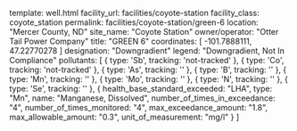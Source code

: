 template: well.html
facility_url: facilities/coyote-station
facility_class: coyote_station
permalink: facilities/coyote-station/green-6
location: "Mercer County, ND"
site_name: "Coyote Station"
owner/operator: "Otter Tail Power Company"
title: "GREEN 6"
coordinates: [
  -101.7888111,
  47.22770278
]
designation: "Downgradient"
legend: "Downgradient, Not In Compliance"
pollutants: [
  {
    type: 'Sb',
    tracking: 'not-tracked'
  },
  {
    type: 'Co',
    tracking: 'not-tracked'
  },
  {
    type: 'As',
    tracking: ''
  },
  {
    type: 'B',
    tracking: ''
  },
  {
    type: 'Mn',
    tracking: ''
  },
  {
    type: 'Mo',
    tracking: ''
  },
  {
    type: 'N',
    tracking: ''
  },
  {
    type: 'Se',
    tracking: ''
  },
  {
  health_base_standard_exceeded: "LHA",
  type: "Mn",
  name: "Manganese, Dissolved",
  number_of_times_in_exceedance: "4",
  number_of_times_monitored: "4",
  max_exceedance_amount: "1.8",
  max_allowable_amount: "0.3",
  unit_of_measurement: "mg/l"
  }
]
